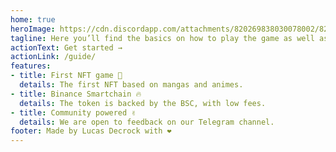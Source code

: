 ```yaml
---
home: true
heroImage: https://cdn.discordapp.com/attachments/820269838030078002/821862891355373618/logo.png
tagline: Here you’ll find the basics on how to play the game as well as advanced tips and tricks to become the best NoodleCards collector.
actionText: Get started →
actionLink: /guide/
features:
- title: First NFT game 🎉
  details: The first NFT based on mangas and animes.
- title: Binance Smartchain 🔥
  details: The token is backed by the BSC, with low fees.
- title: Community powered ✌️
  details: We are open to feedback on our Telegram channel.
footer: Made by Lucas Decrock with ❤️
---
```

